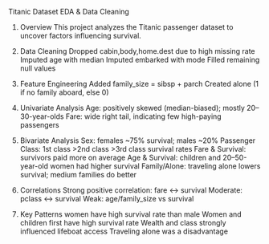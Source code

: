 Titanic Dataset EDA & Data Cleaning
1. Overview
This project analyzes the Titanic passenger dataset to uncover factors influencing survival.

2. Data Cleaning
Dropped cabin,body,home.dest  due to high missing rate
Imputed age with median
Imputed embarked with mode
Filled remaining null values

3. Feature Engineering
Added family_size = sibsp + parch
Created alone (1 if no family aboard, else 0)

4. Univariate Analysis
Age: positively skewed (median-biased); mostly 20–30-year-olds
Fare: wide right tail, indicating few high-paying passengers

5. Bivariate Analysis
Sex: females ~75% survival; males ~20%
Passenger Class: 1st class >2nd class >3rd class survival rates
Fare & Survival: survivors paid more on average
Age & Survival: children and 20–50-year-old women had higher survival
Family/Alone: traveling alone lowers survival; medium families do better

6. Correlations
Strong positive correlation: fare ↔ survival
Moderate: pclass ↔ survival
Weak: age/family_size vs survival

7. Key Patterns
women have high survival rate than male
Women and children first have high survival rate
Wealth and class strongly influenced lifeboat access
Traveling alone was a disadvantage

